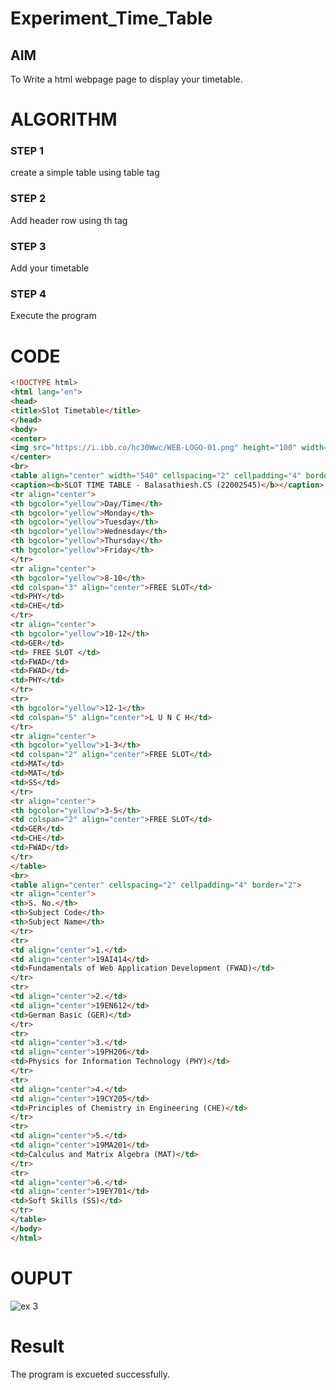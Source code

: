 # Experiment_Time_Table

## AIM
To Write a html webpage page to display your timetable.

# ALGORITHM
### STEP 1
create a simple table using table tag
### STEP 2
Add header row using th tag
### STEP 3
Add your timetable
### STEP 4
Execute the program

# CODE
```html
<!DOCTYPE html>
<html lang="en">
<head>
<title>Slot Timetable</title>
</head>
<body>
<center>
<img src="https://i.ibb.co/hc30Wwc/WEB-LOGO-01.png" height="100" width="540">
</center>
<br>
<table align="center" width="540" cellspacing="2" cellpadding="4" border="5" bgcolor="cyan">
<caption><b>SLOT TIME TABLE - Balasathiesh.CS (22002545)</b></caption>
<tr align="center">
<th bgcolor="yellow">Day/Time</th>
<th bgcolor="yellow">Monday</th>
<th bgcolor="yellow">Tuesday</th>
<th bgcolor="yellow">Wednesday</th>
<th bgcolor="yellow">Thursday</th>
<th bgcolor="yellow">Friday</th>
</tr>
<tr align="center">
<th bgcolor="yellow">8-10</th>
<td colspan="3" align="center">FREE SLOT</td>
<td>PHY</td>
<td>CHE</td>
</tr>
<tr align="center">
<th bgcolor="yellow">10-12</th>
<td>GER</td>
<td> FREE SLOT </td>
<td>FWAD</td>
<td>FWAD</td>
<td>PHY</td>
</tr>
<tr>
<th bgcolor="yellow">12-1</th>
<td colspan="5" align="center">L U N C H</td>
</tr>
<tr align="center">
<th bgcolor="yellow">1-3</th>
<td colspan="2" align="center">FREE SLOT</td>
<td>MAT</td>
<td>MAT</td>
<td>SS</td>
</tr>
<tr align="center">
<th bgcolor="yellow">3-5</th>
<td colspan="2" align="center">FREE SLOT</td>
<td>GER</td>
<td>CHE</td>
<td>FWAD</td>
</tr>
</table>
<br>
<table align="center" cellspacing="2" cellpadding="4" border="2">
<tr align="center">
<th>S. No.</th>
<th>Subject Code</th>
<th>Subject Name</th>
</tr>
<tr>
<td align="center">1.</td>
<td align="center">19AI414</td>
<td>Fundamentals of Web Application Development (FWAD)</td>
</tr>
<tr>
<td align="center">2.</td>
<td align="center">19EN612</td>
<td>German Basic (GER)</td>
</tr>
<tr>
<td align="center">3.</td>
<td align="center">19PH206</td>
<td>Physics for Information Technology (PHY)</td>
</tr>
<tr>
<td align="center">4.</td>
<td align="center">19CY205</td>
<td>Principles of Chemistry in Engineering (CHE)</td>
</tr>
<tr>
<td align="center">5.</td>
<td align="center">19MA201</td>
<td>Calculus and Matrix Algebra (MAT)</td>
</tr>
<tr>
<td align="center">6.</td>
<td align="center">19EY701</td>
<td>Soft Skills (SS)</td>
</tr>
</table>
</body>
</html>
```

# OUPUT
![ex 3](https://user-images.githubusercontent.com/128462891/236659801-72e9c622-9437-4cdb-9b20-dc74b98b77af.jpg)

# Result
The program is excueted successfully.

